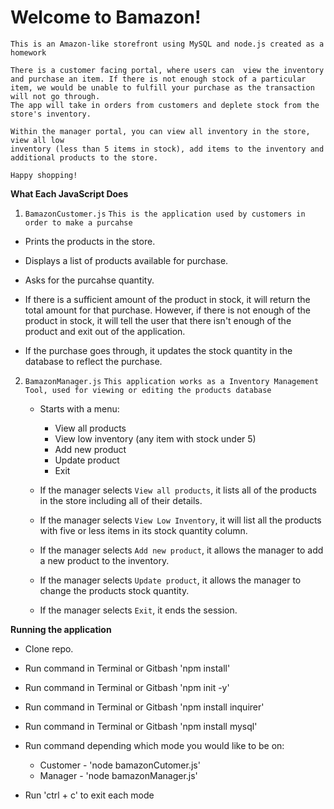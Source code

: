 # Welcome to Bamazon!

```
This is an Amazon-like storefront using MySQL and node.js created as a homework

There is a customer facing portal, where users can  view the inventory and purchase an item. If there is not enough stock of a particular item, we would be unable to fulfill your purchase as the transaction 
will not go through.
The app will take in orders from customers and deplete stock from the store's inventory.

Within the manager portal, you can view all inventory in the store, view all low
inventory (less than 5 items in stock), add items to the inventory and additional products to the store.

Happy shopping! 
```

**What Each JavaScript Does**

1. `BamazonCustomer.js`
`This is the application used by customers in order to make a purcahse`

* Prints the products in the store.

* Displays a list of products available for purchase.

* Asks for the purcahse quantity.

* If there is a sufficient amount of the product in stock, it will return the total amount  for that purchase.
However, if there is not enough of the product in stock, it will tell the user that there isn't enough of the product and exit out of the application.

* If the purchase goes through, it updates the stock quantity in the database to reflect the purchase.

2. `BamazonManager.js`
`This application works as a Inventory Management Tool, used for viewing or editing the products database`

    * Starts with a menu:

        * View all products
        * View low inventory (any item with stock under 5)
        * Add new product
        * Update product
        * Exit

    * If the manager selects `View all products`, it lists all of the products in the store including all of their details.

    * If the manager selects `View Low Inventory`, it will list all the products with five or less items in its stock quantity column.

    * If the manager selects `Add new product`, it allows the manager to add a new product to the inventory.

    * If the manager selects `Update product`, it allows the manager to change the products stock quantity.

    * If the manager selects `Exit`, it ends the session.


**Running the application**

* Clone repo.
* Run command in Terminal or Gitbash 'npm install'
* Run command in Terminal or Gitbash 'npm init -y'
* Run command in Terminal or Gitbash 'npm install inquirer'
* Run command in Terminal or Gitbash 'npm install mysql'
* Run command depending which mode you would like to be on:
  * Customer - 'node bamazonCutomer.js'
  * Manager - 'node bamazonManager.js'

* Run 'ctrl + c' to exit each mode

